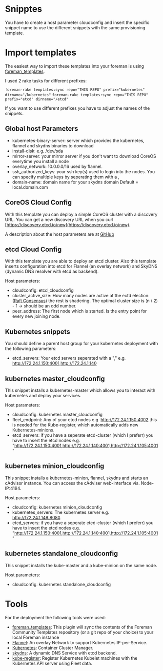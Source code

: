 # Snipptes

You have to create a host parameter cloudconfig and insert the specific snippet name to use the different snippets with the same provisioning template.

# Import templates

The easiest way to import these templates into your foreman is using [foreman_templates](https://github.com/theforeman/foreman_templates). 

I used 2 rake tasks for different prefixes:

`foreman-rake templates:sync repo="THIS REPO" prefix="kubernetes" dirname="/kubernetes"`
`foreman-rake templates:sync repo="THIS REPO" prefix="etcd" dirname="/etcd"`

If you want to use different prefixes you have to adjust the names of the snippets.

## Global host Parameters

* kubernetes-binary-server: server which provides the kubernetes, flannel and skydns binaries to download
* install-disk: e.g. /dev/sda
* mirror-server: your mirror server if you don't want to download CoreOS everytime you install a node
* overlay_network: 10.0.0.0/16 used by flannel.
* ssh_authorized_keys: your ssh key(s) used to login into the nodes. You can specify multiple keys by seperating them with a ,
* domain-name: domain name for your skydns domain Default = local.domain.com

## CoreOS Cloud Config

With this template you can deploy a simple CoreOS cluster with a discovery URL. You can get a new discovery URL when you curl [https://discovery.etcd.io/new](https://discovery.etcd.io/new).

A description about the host parameters are at [GitHub](https://github.com/theforeman/community-templates/tree/master/coreos)

## etcd Cloud Config

With this template you are able to deploy an etcd cluster. Also this template inserts configuration into etcd for Flannel (an overlay network) and SkyDNS (dynamic DNS resolver with etcd as backend).

Host parameters:

* cloudconfig: etcd_cloudconfig
* cluster_active_size: How many nodes are active at the ectd election ([Raft Consensus](https://github.com/coreos/raft)) the rest is shadering. The optimal cluster size is (n / 2) - 1 -> should be an odd number.
* peer_address: The first node which is started. Is the entry point for every new joining node. 

## Kubernetes snippets

You should define a parent host group for your kubernetes deployment with the following parameters:

* etcd_servers: Your etcd servers seperated with a "," e.g. http://172.24.1.150:4001,http://172.24.1.140

## kubernetes master_cloudconfig

This snippet installs a kubernetes-master which allows you to interact with kubernetes and deploy your services.

Host parameters:

* cloudconfig: kubernetes master_cloudconfig
* fleet_endpoint: Any of your etcd nodes e.g. http://172.24.1.150:4002 this is needed for the Kube-register, which automatically adds new Kubernetes-minions.
* etcd_servers: if you have a seperate etcd-cluster (which I preferr) you have to insert the etcd nodes e.g. "http://172.24.1.150:4001,http://172.24.1.140:4001,http://172.24.1.105:4001"

## kubernetes minion_cloudconfig

This snippet installs a kubernetes-minion, flannel, skydns and starts an cAdvisor instance. You can access the cAdviser web-interface via. Node-IP:4194.

Host parameters:

* cloudconfig: kubernetes minion_cloudconfig
* kubernetes_servers: The kubernetes server e.g. http://172.24.1.148:8080.
* etcd_servers: if you have a seperate etcd-cluster (which I preferr) you have to insert the etcd nodes e.g. "http://172.24.1.150:4001,http://172.24.1.140:4001,http://172.24.1.105:4001"

## kubernetes standalone_cloudconfig

This snippet installs the kube-master and a kube-minion on the same node.

Host parameters:

* cloudconfig: kubernetes standalone_cloudconfig

# Tools

For the deployment the following tools were used:

* [foreman_templates](https://github.com/theforeman/foreman_templates): This plugin will sync the contents of the Foreman Community Templates repository (or a git repo of your choice) to your local Foreman instance
* [Flannel](https://github.com/coreos/flannel): An overlay Network to support Kubernetes IP-per-Service.
* [Kubernetes](https://github.com/GoogleCloudPlatform/kubernetes): Container Cluster Manager.
* [skydns](https://github.com/skynetservices/skydns): A dynamic DNS Service with etcd backend.
* [kube-register](https://github.com/kelseyhightower/kube-register): Register Kubernetes Kubelet machines with the Kubernetes API server using Fleet data.
